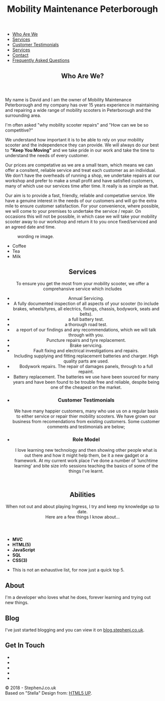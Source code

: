<html lang="en-gb">
<head>
<title>Home - Mobility Maintenance Peterboroughk</title>
<meta charset="utf-8" />
<meta name="viewport" content="width=device-width, initial-scale=1" />
<script src="/cdn-cgi/apps/head/8YAkhn5MLshVZzN2-sfKk7FoTH8.js"></script><link rel="stylesheet" href="https://fonts.googleapis.com/css?family=Source+Sans+Pro:300,400" async />
<link rel="stylesheet" href="https://maxcdn.bootstrapcdn.com/font-awesome/4.7.0/css/font-awesome.min.css" integrity="sha256-eZrrJcwDc/3uDhsdt61sL2oOBY362qM3lon1gyExkL0=" crossorigin="anonymous" async />
<link rel="stylesheet" href="/Content/stella-main.css" />
<link rel="icon" href="/favicon.png" />
<link rel="author" href="https://plus.google.com/u/0/+David Presland/posts" />
<link rel="manifest" href="/manifest.json" />
<meta name="apple-mobile-web-app-capable" content="yes" />
<meta name="apple-mobile-web-app-status-bar-style" content="black" />
<meta name="apple-mobile-web-app-title" content="StephenJ" />
<link rel="apple-touch-icon" href="/content/images/icons/sunset152.png" />
<meta name="msapplication-TileImage" content="/content/images/icons/sunset144.png" />
<meta name="msapplication-TileColor" content="#2F3BA2" />
<meta name="theme-color" content="#2F3BA2" />
</head>
<body>
<div id="wrapper">
<header id="header" class="alt">
<h1>Mobility Maintenance Peterborough</h1>
</header>
<ul>
<li><a href="#Who Are We?" class="active">Who Are We</a></li>
<li><a href="#Services">Services</a></li>
<li><a href="#Customer Testimonials">Customer Testimonials</a></li>
<li><a href="#Previous Repairs">Services</a></li>
 <li><a href="#contact us">Contact</a></li>
<li><a href="#Frequently Asked Questions">Frequently Asked Questions</a></li>
</ul>
</nav>
<div id="main">
<section id="intro" class="main">
<div class="spotlight">
<div class="content">
<header class="major">
<h2>Who Are We?</h2>
</header>
<p>
My name is David and I am the owner of Mobility Maintenance Peterborough and my company has over 15 years experience in maintaining and repairing a wide range of mobility scooters in Peterborough and the surrounding area.
</p>
<p>
I'm often asked "why mobility scooter repairs" and "How can we be so competitive?" 
</p>
<p>
We understand how important it is to be able to rely on your mobility scooter and the independence they can provide.   We will always do our best to <strong>"Keep You Moving"</strong> and we take pride in our work and take the time to understand the needs of every customer.
</p>
<p> 
Our prices are competative as we are a small team, which means we can offer a consitent, reliable service and treat each customer as an individual.  We don't have the overheads of running a shop, we undertake repairs at our workshop and prefer to make a small profit and have satisfied customers, many of which use our services time after time. It really is as simple as that.  
</p>
<p>
Our aim is to provide a fast, friendly, reliable and competative service.  We have a genuine interest in the needs of our customers and will go the extra mile to ensure customer satisfaction.  For your convenience, where possible, we will come to your premises to undertake the service / repair.  On occasions this will not be possible, in which case we will take your mobility scooter away to our workshop and return it to you once fixed/serviced and an agreed date and time.

<p>

<figure>
<span class="image">
<picture>
<source srcset="/Content/images/MyEyes.webp" type="image/webp">
<source srcset="/Content/images/MyEyes.jpg" type="image/jpeg">
<img src="" />
</picture>
</span>
<figcaption>
wording re image.
</figcaption>
</figure>



<ul style="list-style-type:disc">
  <li>Coffee</li>
  <li>Tea</li>
  <li>Milk</li>
</ul>


<section id="Services" class="main special">
<header class="major">
<h2>Services</h2>
    To ensure you get the most from your mobility scooter, we offer a comprehansive service which includes
 <ul style="list-style-type:disc">
<li>Annual Servicing.</li> 
    <li>A fully documented inspection of all aspects of your scooter (to include brakes, wheels/tyres, all electrics, fixings, chassis, bodywork, seats and belts).
     <li>a full battery test.</li>
     <li>a thorough road test.</li>
  <li>a report of our findings and any recommendations, which we will talk through with you.</li>
  <li>Puncture repairs and tyre replacement.</li>
  <li>Brake servicing.</li>
  <li>Fault fixing and electrical investigations and repairs.</li>
  Including supplying and fitting replacement batteries and charger.  High quality parts are used.</li>
  <li>Bodywork repairs.  The repair of damages panels, through to a full repaint.</li>
 <li>Battery replacement.  The batteries we use have been sourced for many years and have been found to be trouble free and reliable, despite being one of the cheapest on the market.</li>

<li>
 <section id="Customer Feedback" class="main special">
  <li>
<h3>Customer Testimonials</h3>
<p>
We have many happier customers, many who use us on a regular basis to either service or repair thier mobility scooters.  We have grown our business from recomendations from existing customers.  Some customer comments and testimonials are below;
</p>
</li>
<li>
<span class="icon major style5 fa-exchange"></span>
<h3>Role Model</h3>
<p>
I love learning new technology and then showing other people what is out there and how it might help them, be it a new gadget or a framework.
At my current work place I've done a number of 'lunchtime learning' and bite size info sessions teaching the basics of some of the things I've learnt.
</p>
</li>
</ul>
<footer class="major">
</footer>
</section>

<section id="abilities" class="main special">
<header class="major">
<h2>Abilities</h2>
<p>
When not out and about playing Ingress, I try and keep my knowledge up to date.<br /> Here are a few things I know about...
</p>
</header>
<ul class="statistics">
<li class="style1">
<span class="icon fa-star"></span>
<span class="icon fa-star"></span>
<span class="icon fa-star"></span>
<span class="icon fa-star"></span>
<span class="icon fa-star"></span>
<b>
MVC
</b>
</li>
<li class="style2">
<span class="icon fa-star"></span>
<span class="icon fa-star"></span>
<span class="icon fa-star"></span>
<span class="icon fa-star"></span>
<span class="icon fa-star"></span>
<b>HTML(5)</b>
</li>
<li class="style3">
<span class="icon fa-star"></span>
<span class="icon fa-star"></span>
<span class="icon fa-star"></span>
<span class="icon fa-star"></span>
<span class="icon fa-star"></span>
<b>JavaScript</b>
</li>
<li class="style4">
<span class="icon fa-star"></span>
<span class="icon fa-star"></span>
<span class="icon fa-star"></span>
<span class="icon fa-star"></span>
<span class="icon fa-star-half-empty"></span>
<b>SQL</b>
</li>
<li class="style5">
<span class="icon fa-star"></span>
<span class="icon fa-star"></span>
<span class="icon fa-star"></span>
<span class="icon fa-star"></span>
<span class="icon fa-star-o"></span>
<b>
CSS(3)
</b>
</li>
</ul>
<footer class="major">
<ul class="actions">
<li>This is not an exhaustive list, for now just a quick top 5.</li>
</ul>
</footer>
</section>
</div>
<footer id="footer">
<section>
<h2>About</h2>
<p>
I'm a developer who loves what he does, forever learning and trying out new things.
</p>
</section>
<section id="blog">
<h2>Blog</h2>
<p>
I've just started blogging and you can view it on <a href="https://blog.stephenj.co.uk">blog.stephenj.co.uk</a>.
</p>
</section>
 
<section id="contact">
<h2>Get In Touch</h2>
<p hidden>
<span class="fa fa-exclamation-triangle"></span>
You'll need an active internet connection to view these...
</p>
<ul class="icons">
<li><a href="https://twitter.com/skuldo" class="icon fa-twitter alt" title="Twitter"></a></li>
 <li><a href="https://www.facebook.com/skipishere" class="icon fa-facebook alt" title="Facebook"></a></li>
<li><a href="https://www.linkedin.com/in/stephencharlesjones" class="icon fa-linkedin alt" title="LinkedIn"></a></li>
<li><a href="https://google.com/+StephenJonesIsHere" class="icon fa-google alt" title="Google+"></a></li>
<li><a href="https://stackoverflow.com/users/839992/skuld" class="icon fa-stack-overflow alt" title="Stack Overflow"></a></li>
</ul>
</section>
<p class="copyright">
&copy; 2018 - StephenJ.co.uk <br />
Based on "Stella" Design from: <a href="https://html5up.net">HTML5 UP</a>.
</p>
</footer>
</div>
<script src="https://ajax.googleapis.com/ajax/libs/jquery/3.1.1/jquery.min.js" integrity="sha256-hVVnYaiADRTO2PzUGmuLJr8BLUSjGIZsDYGmIJLv2b8=" crossorigin="anonymous"></script>
<script src="/Scripts/modernizr-3.5.0.js"></script>
<script src="/scripts/stella/jquery.scrollex.min.js"></script>
<script src="/scripts/stella/jquery.scrolly.min.js"></script>
<script src="/scripts/stella/skel.min.js"></script>
<script src="/scripts/stella/util.js"></script>
<script src="/scripts/stella/main.js"></script>
<script src="/Scripts/site.js"></script>
</body>
</html>

